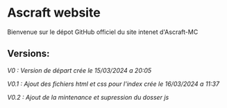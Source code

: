 # Ascraft website
Bienvenue sur le dépot GitHub officiel du site intenet d'Ascraft-MC
## Versions:

*V0 : Version de départ crée le 15/03/2024 a 20:05*

*V0.1 : Ajout des fichiers html et css pour l'index crée le 16/03/2024 a 11:37*

*V0.2 :  Ajout de la mintenance et supression du dosser js*

